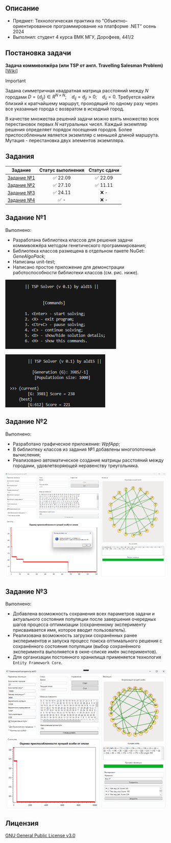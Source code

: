 ## Описание
- Предмет: Технологическая практика по "Объектно-ориентированное программирование на платформе .NET" осень 2024
- Выполнил: студент 4 курса ВМК МГУ, Дорофеев, 441/2

## Постановка задачи
**Задача коммивояжёра (или TSP от англ. Travelling Salesman Problem)** [[Wiki](https://ru.wikipedia.org/wiki/Задача_коммивояжёра)]
> 

> [!IMPORTANT]
> Задана симметричная квадратная матрица расстояний между $N$ городами $D=\{d_{ij}\}\in R^{N \times N}; \quad d_{ij}=d_{ji}>0; \quad d_{ii}=0$. Требуется найти близкий к кратчайшему маршрут, проходящий по одному разу через все указанные города с возвратом в исходный город. 
>
> В качестве множества решений задачи можно взять множество всех перестановок первых $N$ натуральных чисел. Каждый экземпляр решения определяет порядок посещения городов. Более приспособленным является экземпляр с меньшей длиной маршрута. Мутация - перестановка двух элементов экземпляра.

## Задания
|Задание|Статус выполнения|Статус сдачи|
|:-----:|:---------------:|:----------:|
|[Задание №1](https://github.com/sergey-berezin/dotnet4/blob/master/courses/autumn2024/Task1.md)|✅ 22.09|✅ 22.09
|[Задание №2](https://github.com/sergey-berezin/dotnet4/blob/master/courses/autumn2024/Task2.md)|✅ 27.10|✅ 11.11
|[Задание №3](https://github.com/sergey-berezin/dotnet4/blob/master/courses/autumn2024/Task3.md)|✅ 24.11|❌ -
|[Задание №4](https://github.com/sergey-berezin/dotnet4/blob/master/courses/autumn2024/Task4.md)|✅ -|❌ -

## Задание №1
Выполнено:
- Разработана библиотека классов для решения задачи коммивояжёра методом генетического программирования;
- Библиотека классов размещена в отдельном пакете NuGet: *GeneAlgoPack*;
- Написаны unit-test;
- Написано простое приложение для демонстрации работоспособности библиотеки классов (см. рис. ниже).

![img-1](media/img-1.png)

![img-2](media/img-2.png)


## Задание №2
Выполнено:
- Разработано графическое приложение: *WpfApp*;
- В библиотеку классов из задания №1 добавлены многопоточные вычисления;
- Реализовано автоматическое создание матрицы расстояний между городами, удовлетворяющей неравенству треугольника.

![img-3](media/img-3.png)

## Задание №3
Выполнено:
- Добавлена возможность сохранения всех параметров задачи и актуального состояния популяции после завершения очередных шагов процесса оптимизации (сохраненному эксперименту присваивается имя, которое вводит пользователь).
- Реализована возможность загрузки сохранённых ранее экспериментов и запуска процесс поиска оптимального решения с сохранённого состояния популяции (выбор сохранённого эксперимента выполняется в окне-списке имён экспериментов).
- Для организации постоянного хранилища применяется технология `Entity Framework Core`.

![img-4](media/img-4.png)

## Лицензия
[GNU General Public License v3.0](https://www.gnu.org/licenses/gpl-3.0.html)
